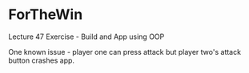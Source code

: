 # ForTheWin
Lecture 47 Exercise - Build and App using OOP


One known issue - player one can press attack but player two's attack button crashes app.